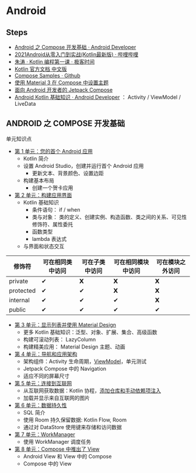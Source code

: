 # Android


## Steps

- [Android 之 Compose 开发基础 · Android Developer](https://developer.android.com/courses/android-basics-compose/course?hl=zh-cn)  
- [2021Android从零入门到实战(Kotlin最新版) · 哔哩哔哩](https://www.bilibili.com/video/BV1264y1474A/)
- [朱涛 · Kotlin 编程第一课 · 极客时间](https://time.geekbang.org/column/intro/100103401)
- [Kotlin 官方文档 中文版](https://book.kotlincn.net/)
- [Compose Samples · Github](https://github.com/android/compose-samples)
- [使用 Material 3 在 Compose 中设置主题](https://developer.android.com/codelabs/jetpack-compose-theming?hl=zh-cn#0)
- [面向 Android 开发者的 Jetpack Compose](https://developer.android.com/courses/jetpack-compose/course?hl=zh-cn)
- [Android Kotlin 基础知识 · Android Developer](https://developer.android.com/courses/kotlin-android-fundamentals/overview?hl=zh-cn) ： Activity / ViewModel / LiveData

## ANDROID 之 COMPOSE 开发基础 

单元知识点

- [第 1 单元：您的首个 Android 应用](https://developer.android.com/courses/android-basics-compose/unit-1?hl=zh-cn)
    - Kotlin 简介
    - 设置 Android Studio，创建并运行首个 Android 应用
        - 更新文本、背景颜色、设置边距
    - 构建基本布局
        - 创建一个贺卡应用
- [第 2 单元：构建应用界面](https://developer.android.com/courses/android-basics-compose/unit-2?hl=zh-cn)
    - Kotlin 基础知识
        - 条件语句： if / when
        - 类与对象： 类的定义、创建实例、构造函数、类之间的关系、可见性修饰符、属性委托
        - 函数类型
        - lambda 表达式
    - 与界面和状态交互  
    
| 修饰符   | 可在相同类中访问 | 可在子类中访问 | 可在相同模块中访问 | 可在模块之外访问 |
|----------|------------------|----------------|--------------------|------------------|
| private  | ✔                | 𝗫              | 𝗫                  | 𝗫                |
| protected| ✔                | ✔              | 𝗫                  | 𝗫                |
| internal | ✔                | ✔              | ✔                  | 𝗫                |
| public   | ✔                | ✔              | ✔                  | ✔                |

- [第 3 单元：显示列表并使用 Material Design](https://developer.android.com/courses/android-basics-compose/unit-3?hl=zh-cn)
    - 更多 Kotlin 基础知识：泛型、对象、扩展、集合、高级函数
    - 构建可滚动列表： LazyColumn
    - 构建精美应用： Material Design 主题、动画
- [第 4 单元：导航和应用架构](https://developer.android.com/courses/android-basics-compose/unit-4?hl=zh-cn)
    - 架构组件：Activity 生命周期，[ViewModel](https://developer.android.com/codelabs/basic-android-kotlin-compose-viewmodel-and-state?hl=zh-cn#0)，单元测试
    - Jetpack Compose 中的 Navigation
    - 适应不同的屏幕尺寸
- [第 5 单元：连接到互联网](https://developer.android.com/courses/android-basics-compose/unit-5?hl=zh-cn)
    - 从互联网获取数据：Kotlin 协程，[添加仓库和手动依赖项注入](https://developer.android.com/codelabs/basic-android-kotlin-compose-add-repository?hl=zh-cn)
    - 加载并显示来自互联网的图片
- [第 6 单元：数据持久性](https://developer.android.com/courses/android-basics-compose/unit-6?hl=zh-cn)
    - SQL 简介
    - 使用 Room 持久保留数据: Kotlin Flow, Room
    - 通过对 DataStore 使用键来存储和访问数据
- [第 7 单元：WorkManager](https://developer.android.com/courses/android-basics-compose/unit-7?hl=zh-cn)
    - 使用 WorkManager 调度任务
- [第 8 单元：Compose 中推出了 View](https://developer.android.com/courses/android-basics-compose/unit-8?hl=zh-cn)
    - Android View 和 View 中的 Compose
    - Compose 中的 View


